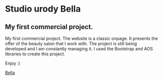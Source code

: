 # Studio urody Bella
## My first commercial project. 

My first commercial project. The website is a classic onpage. It presents the offer of the beauty salon that I work with.
The project is still being developed and I am constantly managing it. I used the Bootstrap and AOS libraries to create this project.

Enjoy :)

[Bella](https://zielsone.github.io/bellaProject/)
